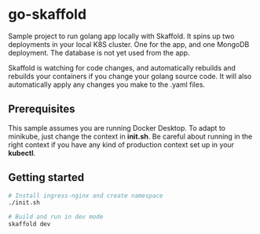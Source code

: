 # go-skaffold
Sample project to run golang app locally with Skaffold. It spins up two deployments in your local K8S cluster. One for the app, and one MongoDB deployment.
The database is not yet used from the app.

Skaffold is watching for code changes, and automatically rebuilds and rebuilds your containers if you change your golang source code. 
It will also automatically apply any changes you make to the .yaml files.

## Prerequisites
This sample assumes you are running Docker Desktop. To adapt to minikube, just change the context in **init.sh**. Be careful about running in the 
right context if you have any kind of production context set up in your **kubectl**.

## Getting started


```bash
# Install ingress-nginx and create namespace
./init.sh

# Build and run in dev mode
skaffold dev
```



